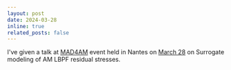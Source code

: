 ```yaml
---
layout: post
date: 2024-03-28
inline: true
related_posts: false
---
```


I've given a talk at [MAD4AM](https://mad4am.fr/) event held in Nantes on [March 28](https://www.linkedin.com/feed/update/urn:li:activity:7179566469750358016/) on Surrogate modeling of AM LBPF residual stresses.    